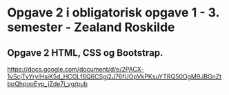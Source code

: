# Opgave 2 i obligatorisk opgave 1 - 3. semester - Zealand Roskilde

## Opgave 2 HTML, CSS og Bootstrap.

https://docs.google.com/document/d/e/2PACX-1vScjTyYryIHsiK5d_HCOLf6Q6CSgj2J76fUOpVkPKsuYTRQ50OgM9JBGnZtbpQhpooEyp_jZde7i_vg/pub
